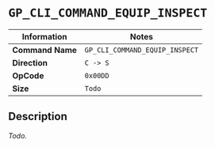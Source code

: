 # `GP_CLI_COMMAND_EQUIP_INSPECT`

| Information               | Notes |
|---                        |---    |
| **Command Name**          | `GP_CLI_COMMAND_EQUIP_INSPECT` |
| **Direction**             | `C -> S` |
| **OpCode**                | `0x00DD` |
| **Size**                  | `Todo` |

## Description

_Todo._